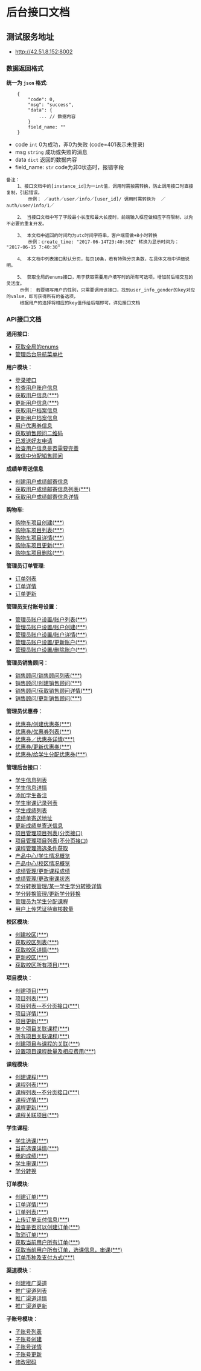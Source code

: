 # 后台接口文档


## 测试服务地址
- http://42.51.8.152:8002


### 数据返回格式

**统一为 `json` 格式**:
```
    {
        "code": 0,
        "msg": "success",
        "data": {
            ... // 数据内容
        }
        field_name: ""
    }
```
- code `int` 0为成功，非0为失败 (code=401表示未登录)
- msg `string` 成功或失败的消息
- data `dict` 返回的数据内容
- field_name: `str`  code为非0状态时，报错字段

```
备注：
    1、接口文档中的[instance_id]为一int值，调用时需按需转换，防止调用接口时直接复制，引起错误。
        示例： ／auth／user／info／[user_id]/ 调用时需转换为  ／auth/user/info/1／

    2、 当接口文档中写了字段最小长度和最大长度时，前端输入框应做相应字符限制，以免不必要的重复开发。

    3、 本文档中返回的时间均为utc时间字符串，客户端需做+8小时转换
        示例：create_time: "2017-06-14T23:40:30Z" 转换为显示时间为： "2017-06-15 7:40:30"

    4、 本文档中列表接口默认分页，每页10条，若有特殊分页条数，在具体文档中详细说明。

    5、 获取全局的enums接口，用于获取需要用户填写时的所有可选项，增加前后端交互的灵活度。
     示例： 若要填写用户的性别，只需要调用该接口，找到user_info_gender的key对应的value，即可获得所有的备选项，
     根据用户的选择将相应的key值传给后端即可。详见接口文档

```

### API接口文档

**通用接口**:
- [获取全局的enums](docs/common/global_enums.md)
- [管理后台导航菜单栏](docs/common/desktop_navigation.md)



**用户模块**：
- [登录接口](docs/authentication/user_login.md)
- [检查用户账户信息](docs/authentication/check_account.md)
- [获取用户信息(***)](docs/authentication/user_info.md)
- [更新用户信息(***)](docs/authentication/update_user_info.md)
- [获取用户档案信息](docs/authentication/user_personal_file.md)
- [更新用户档案信息](docs/authentication/update_personal_file.md)
- [用户优惠券信息](docs/authentication/coupon_list.md)
- [获取销售顾问二维码](docs/authentication/sales_man.md)
- [已发送好友申请](docs/authentication/post_sales_man.md)
- [检查用户信息是否需要完善](docs/authentication/check_user_info.md)
- [微信中分配销售顾问](docs/authentication/assign_sales_man.md)

**成绩单寄送信息**
- [创建用户成绩邮寄信息](docs/authentication/create_score_detail.md)
- [获取用户成绩邮寄信息列表(***)](docs/authentication/get_score_list.md)
- [获取用户成绩邮寄信息详情](docs/authentication/get_score_detail.md)

**购物车**:
- [购物车项目创建(***)](docs/shopping_chart/shopping_chart_create.md)
- [购物车项目列表(***)](docs/shopping_chart/shopping_chart_list.md)
- [购物车项目详情(***)](docs/shopping_chart/shopping_chart_detail.md)
- [购物车项目更新(***)](docs/shopping_chart/shopping_chart_update.md)
- [购物车项目删除(***)](docs/shopping_chart/shopping_chart_delete.md)

**管理员订单管理**:
- [订单列表](docs/admin/order/admin_order_list.md)
- [订单详情](docs/admin/order/admin_order_detail.md)
- [订单更新](docs/admin/order/admin_order_update.md)

**管理员支付账号设置**：
- [管理员账户设置/账户列表(***)](docs/admin/account_info/account_info_list.md)
- [管理员账户设置/账户创建(***)](docs/admin/account_info/account_info_create.md)
- [管理员账户设置/账户详情(***)](docs/admin/account_info/account_info_detail.md)
- [管理员账户设置/更新账户(***)](docs/admin/account_info/account_info_update.md)
- [管理员账户设置/删除账户(***)](docs/admin/account_info/account_info_delete.md)

**管理员销售顾问**：
- [销售顾问/销售顾问列表(***)](docs/sales_man/sales_man_list.md)
- [销售顾问/创建销售顾问(***)](docs/sales_man/sales_man_create.md)
- [销售顾问/获取销售顾问详情(***)](docs/sales_man/sales_man_detail.md)
- [销售顾问/更新销售顾问(***)](docs/sales_man/sales_man_update.md)

**管理员优惠券**：
- [优惠券/创建优惠券(***)](docs/coupon/coupon_create.md)
- [优惠券/优惠券列表(***)](docs/coupon/coupon_list.md)
- [优惠券／优惠券详情(***)](docs/coupon/coupon_detail.md)
- [优惠券/更新优惠券(***)](docs/coupon/coupon_update.md)
- [优惠券/给学生分配优惠券(***)](docs/coupon/add_coupon.md)

**管理后台接口**：
- [学生信息列表](docs/admin/user_info_list.md)
- [学生信息详情](docs/admin/user_info_detail.md)
- [添加学生备注](docs/admin/add_remark.md)
- [学生审课记录列表](docs/admin/confirm_course.md)
- [学生成绩列表](docs/admin/scores_list.md)
- [成绩单寄送地址](docs/admin/student_score_info.md)
- [更新成绩单寄送信息](docs/admin/update_student_score_info.md)
- [项目管理项目列表(分页接口)](docs/admin/project_list.md)
- [项目管理项目列表(不分页接口)](docs/admin/project_list_none_pagination.md)
- [课程管理筛选条件获取](docs/admin/user_filter_elements.md)
- [产品中心/学生情况概览](docs/statistics/students_overview.md)
- [产品中心/校区情况概览](docs/statistics/campus_overview.md)
- [成绩管理/更新课程成绩](docs/admin/user_course_update.md)
- [成绩管理/更改审课状态](docs/admin/confirm_user_course.md)
- [学分转换管理/某一学生学分转换详情](docs/admin/project_result_detail.md)
- [学分转换管理/更新学分转换](docs/admin/project_result_update.md)
- [管理员为学生分配课程](docs/admin/create_user_course.md)
- [用户上传凭证待审核数量](docs/admin/course_to_confirm_count.md)

**校区模块**:
- [创建校区(***)](docs/campus/campus_create.md)
- [获取校区列表(***)](docs/campus/campus_list.md)
- [获取校区详情(***)](docs/campus/campus_detail.md)
- [更新校区(***)](docs/campus/campus_update.md)
- [获取校区所有项目(***)](docs/campus/all_projects.md)

**项目模块**：
- [创建项目(***)](docs/project/project_create.md)
- [项目列表(***)](docs/project/project_list.md)
- [项目列表--不分页接口(***)](docs/project/project_list_none_pagination.md)
- [项目详情(***)](docs/project/project_detail.md)
- [项目更新(***)](docs/project/project_update.md)
- [单个项目关联课程(***)](docs/project/single_related_courses.md)
- [所有项目关联课程(***)](docs/project/project_related_courses.md)
- [创建项目与课程的关联(***)](docs/project/create_course_project.md)
- [设置项目课程数量及相应费用(***)](docs/project/project_course_fee.md)

**课程模块**:
- [创建课程(***)](docs/course/course_create.md)
- [课程列表(***)](docs/course/course_list.md)
- [课程列表--不分页接口(***)](docs/course/course_list_none_pagination.md)
- [课程详情(***)](docs/course/course_detail.md)
- [课程更新(***)](docs/course/course_update.md)
- [课程关联项目(***)](docs/course/course_related_projects.md)

**学生课程**:
- [学生选课(***)](docs/user_course/create_user_courses.md)
- [当前选课详情(***)](docs/course/current_courses_info.md)
- [我的成绩(***)](docs/user_course/my_scores.md)
- [学生审课(***)](docs/user_course/student_course_confirm.md)
- [学分转换](docs/user_course/course_credit_switch.md)


**订单模块**:
- [创建订单(***)](docs/order/order_create.md)
- [订单详情(***)](docs/order/order_detail.md)
- [订单列表(***)](docs/order/order_list.md)
- [上传订单支付信息(***)](docs/order/order_payment.md)
- [检查是否可以创建订单(***)](docs/order/check_order.md)
- [取消订单(***)](docs/order/update_order.md)
- [获取当前用户所有订单(***)](docs/order/user_order_list.md)
- [获取当前用户所有订单，选课信息，审课(***)](docs/order/user_order_course.md)
- [订单币种及支付方式(***)](docs/order/order_currency_payment.md)


**渠道模块**：
- [创建推广渠道](docs/channel/channel_create.md)
- [推广渠道列表](docs/channel/channel_list.md)
- [推广渠道详情](docs/channel/channel_detail.md)
- [推广渠道更新](docs/channel/channel_update.md)


**子账号模块**：
- [子账号列表](docs/child_user/child_user_list.md)
- [子账号创建](docs/child_user/child_user_create.md)
- [子账号详情](docs/child_user/child_user_detail.md)
- [子账号更新](docs/child_user/child_user_update.md)
- [修改密码](docs/child_user/password_update.md)